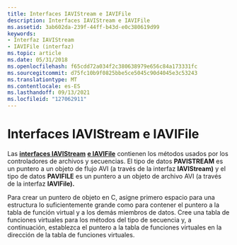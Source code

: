 ```yaml
---
title: Interfaces IAVIStream e IAVIFile
description: Interfaces IAVIStream e IAVIFile
ms.assetid: 3ab602da-239f-44ff-b43d-e0c380619d99
keywords:
- Interfaz IAVIStream
- IAVIFile (interfaz)
ms.topic: article
ms.date: 05/31/2018
ms.openlocfilehash: f65cdd72a034f2c380638979e656c84a173331fc
ms.sourcegitcommit: d75fc10b9f0825bbe5ce5045c90d4045e3c53243
ms.translationtype: MT
ms.contentlocale: es-ES
ms.lasthandoff: 09/13/2021
ms.locfileid: "127062911"
---
```

# <a name="iavistream-and-iavifile-interfaces"></a>Interfaces IAVIStream e IAVIFile

Las [**interfaces IAVIStream**](/windows/desktop/api/Vfw/nn-vfw-iavistream) [**e IAVIFile**](/windows/desktop/api/Vfw/nn-vfw-iavifile) contienen los métodos usados por los controladores de archivos y secuencias. El tipo de datos **PAVISTREAM** es un puntero a un objeto de flujo AVI (a través de la interfaz **IAVIStream)** y el tipo de datos **PAVIFILE** es un puntero a un objeto de archivo AVI (a través de la interfaz **IAVIFile).**

Para crear un puntero de objeto en C, asigne primero espacio para una estructura lo suficientemente grande como para contener el puntero a la tabla de función virtual y a los demás miembros de datos. Cree una tabla de funciones virtuales para los métodos del tipo de secuencia y, a continuación, establezca el puntero a la tabla de funciones virtuales en la dirección de la tabla de funciones virtuales.

 

 





